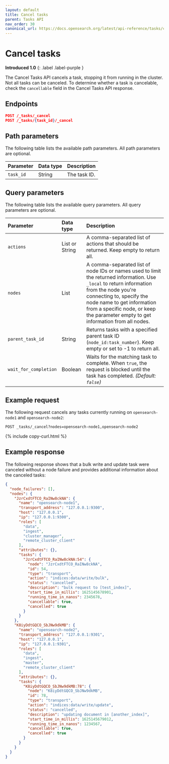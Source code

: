 ```yaml
---
layout: default
title: Cancel tasks
parent: Tasks API
nav_order: 30
canonical_url: https://docs.opensearch.org/latest/api-reference/tasks/cancel-tasks/
---
```


# Cancel tasks
**Introduced 1.0**
{: .label .label-purple }

The Cancel Tasks API cancels a task, stopping it from running in the cluster. Not all tasks can be canceled. To determine whether a task is cancelable, check the `cancellable` field in the Cancel Tasks API response.


<!-- spec_insert_start
api: tasks.cancel
component: endpoints
-->
## Endpoints
```json
POST /_tasks/_cancel
POST /_tasks/{task_id}/_cancel
```
<!-- spec_insert_end -->

<!-- spec_insert_start
api: tasks.cancel
component: path_parameters
-->
## Path parameters

The following table lists the available path parameters. All path parameters are optional.

| Parameter | Data type | Description |
| :--- | :--- | :--- |
| `task_id` | String | The task ID. |

<!-- spec_insert_end -->

<!-- spec_insert_start
api: tasks.cancel
component: query_parameters
-->
## Query parameters

The following table lists the available query parameters. All query parameters are optional.

| Parameter | Data type | Description |
| :--- | :--- | :--- |
| `actions` | List or String | A comma-separated list of actions that should be returned. Keep empty to return all. |
| `nodes` | List | A comma-separated list of node IDs or names used to limit the returned information. Use `_local` to return information from the node you're connecting to, specify the node name to get information from a specific node, or keep the parameter empty to get information from all nodes. |
| `parent_task_id` | String | Returns tasks with a specified parent task ID (`node_id:task_number`). Keep empty or set to -1 to return all. |
| `wait_for_completion` | Boolean | Waits for the matching task to complete. When `true`, the request is blocked until the task has completed. _(Default: `false`)_ |

<!-- spec_insert_end -->

## Example request

The following request cancels any tasks currently running on `opensearch-node1` and `opensearch-node2`:

```
POST _tasks/_cancel?nodes=opensearch-node1,opensearch-node2
```
{% include copy-curl.html %}

## Example response

The following response shows that a bulk write and update task were canceled without a node failure and provides additional information about the canceled tasks:

```json
{
  "node_failures": [],
  "nodes": {
    "JzrCxdtFTCO_RaINw8ckNA": {
      "name": "opensearch-node1",
      "transport_address": "127.0.0.1:9300",
      "host": "127.0.0.1",
      "ip": "127.0.0.1:9300",
      "roles": [
        "data",
        "ingest",
        "cluster_manager",
        "remote_cluster_client"
      ],
      "attributes": {},
      "tasks": {
        "JzrCxdtFTCO_RaINw8ckNA:54": {
          "node": "JzrCxdtFTCO_RaINw8ckNA",
          "id": 54,
          "type": "transport",
          "action": "indices:data/write/bulk",
          "status": "cancelled",
          "description": "bulk request to [test_index]",
          "start_time_in_millis": 1625145678901,
          "running_time_in_nanos": 2345678,
          "cancellable": true,
          "cancelled": true
        }
      }
    },
    "K8iyDdtGQCO_SbJNw9dkMB": {
      "name": "opensearch-node2",
      "transport_address": "127.0.0.1:9301",
      "host": "127.0.0.1",
      "ip": "127.0.0.1:9301",
      "roles": [
        "data",
        "ingest",
        "master",
        "remote_cluster_client"
      ],
      "attributes": {},
      "tasks": {
        "K8iyDdtGQCO_SbJNw9dkMB:78": {
          "node": "K8iyDdtGQCO_SbJNw9dkMB",
          "id": 78,
          "type": "transport",
          "action": "indices:data/write/update",
          "status": "cancelled",
          "description": "updating document in [another_index]",
          "start_time_in_millis": 1625145679012,
          "running_time_in_nanos": 1234567,
          "cancellable": true,
          "cancelled": true
        }
      }
    }
  }
}
```

